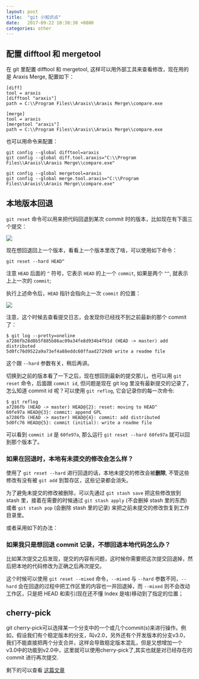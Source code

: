 ```yaml
---
layout: post
title:  "git 小知识点"
date:   2017-09-22 10:38:30 +0800
categories: other
---
```


## 配置 difftool 和 mergetool

在 git 里配置 difftool 和 mergetool, 这样可以用外部工具来查看修改，现在用的是 Araxis Merge, 配置如下：

```
[diff]
tool = araxis
[difftool "araxis"]
path = C:\\Program Files\\Araxis\\Araxis Merge\\compare.exe

[merge]
tool = araxis
[mergetool "araxis"]
path = C:\\Program Files\\Araxis\\Araxis Merge\\compare.exe
```

也可以用命令来配置：

```
git config --global difftool=araxis
git config --global diff.tool.araxis="C:\\Program Files\\Araxis\\Araxis Merge\\compare.exe"

git config --global mergetool=araxis
git config --global merge.tool.araxis="C:\\Program Files\\Araxis\\Araxis Merge\\compare.exe"
```


## 本地版本回退

`git reset` 命令可以用来把代码回退到某次 commit 时的版本，比如现在有下面三个提交：

![]( {{site.url}}/asset/git-tips-reset-hard.jpg )

现在想回退回上一个版本，看看上一个版本里改了啥，可以使用如下命令：

```
git reset --hard HEAD^
```

注意 `HEAD` 后面的 `^` 符号，它表示 `HEAD` 的上一个 `commit`, 如果是两个 `^^`, 就表示上上一次的 `commit`;

执行上述命令后，`HEAD` 指针会指向上一次 `commit` 的位置：

![]( {{site.url}}/asset/git-tips-reset-hard-done.jpg )

注意，这个时候去查看提交日志，会发现你已经找不到之前最新的那个 commit 了：

```
$ git log --pretty=oneline
a7286fb28d8b5f885b86ac09a34fe8d934b4f91d (HEAD -> master) add distributed
5d0fc76d9522a9a73ef4a88eddc60ffaad2729d0 write a readme file
```

这个跟 `--hard` 参数有关，稍后再讲。

切换到之前的版本看了一下之后，现在想回到最新的提交那儿，也可以用 `git reset` 命令，后面跟 `commit id`, 但问题是现在 git log 里没有最新提交的记录了，怎么知道 commit id 呢？可以使用 `git reflog`, 它会记录你的每一次命令:

```
$ git reflog
a7286fb (HEAD -> master) HEAD@{2}: reset: moving to HEAD^
60fe97a HEAD@{3}: commit: append GPL
a7286fb (HEAD -> master) HEAD@{4}: commit: add distributed
5d0fc76 HEAD@{5}: commit (initial): write a readme file
```

可以看到 `commit id` 是 `60fe97a`, 那么运行 `git reset --hard 60fe97a` 就可以回到那个版本了。

### 如果在回退时，本地有未提交的修改会怎么样？

使用了 `git reset --hard` 进行回退的话，本地未提交的修改会被**删除**, 不管这些修改有没有被 `git add` 到暂存区，这些记录都会消失。

为了避免未提交的修改被删除，可以先通过 `git stash save` 把这些修改放到 stash 里，接着在需要的时候通过 `git stash apply` (不会删掉 stash 里的东西) 或者 `git stash pop` (会删除 stash 里的记录) 来把之前未提交的修改恢复到工作目录里。

或者采用如下的办法：

### 如果我只是想回退  commit 记录，不想回退本地代码怎么办？

比如某次提交之后发现，提交的内容有问题，这时候你需要把这次提交回退掉，然后把本地的代码修改为正确之后再次提交。

这个时候可以使用 `git reset --mixed` 命令，`--mixed` 与 `--hard` 参数不同，`--hard` 会在回退的过程中把工作区里的内容也一并回退掉，而 `--mixed` 则不会改动工作区，只是把 HEAD 和索引(现在还不懂 Index 是啥)移动到了指定的位置；


## cherry-pick

git cherry-pick可以选择某一个分支中的一个或几个commit(s)来进行操作。例如，假设我们有个稳定版本的分支，叫v2.0，另外还有个开发版本的分支v3.0，我们不能直接把两个分支合并，这样会导致稳定版本混乱，但是又想增加一个v3.0中的功能到v2.0中，这里就可以使用cherry-pick了,其实也就是对已经存在的commit 进行再次提交.

剩下的可以查看 [这篇文章](http://www.jianshu.com/p/08c3f1804b36)